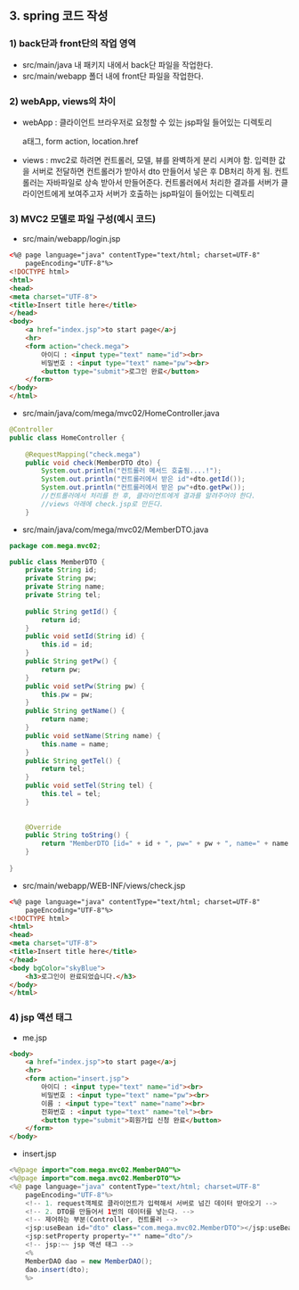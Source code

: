## 3. spring 코드 작성

### 1) back단과 front단의 작업 영역

- src/main/java 내 패키지 내에서 back단 파일을 작업한다.
- src/main/webapp 폴더 내에 front단 파일을 작업한다.


### 2) webApp, views의 차이

- webApp : 클라이언트 브라우저로 요청할 수 있는 jsp파일 들어있는 디렉토리

    a태그, form action, location.href

- views : mvc2로 하려면 컨트롤러, 모델, 뷰를 완벽하게 분리 시켜야 함.
입력한 값을 서버로 전달하면 컨트롤러가 받아서 dto 만들어서 넣은 후 DB처리 하게 됨.
컨트롤러는 자바파일로 상속 받아서 만들어준다.
컨트롤러에서 처리한 결과를 서버가 클라이언트에게 보여주고자 서버가 호출하는 jsp파일이 들어있는 디렉토리

### 3) MVC2 모델로 파일 구성(예시 코드)

- src/main/webapp/login.jsp

```html
<%@ page language="java" contentType="text/html; charset=UTF-8"
    pageEncoding="UTF-8"%>
<!DOCTYPE html>
<html>
<head>
<meta charset="UTF-8">
<title>Insert title here</title>
</head>
<body>
	<a href="index.jsp">to start page</a>j
	<hr>
	<form action="check.mega">
		아이디 : <input type="text" name="id"><br>
		비밀번호 : <input type="text" name="pw"><br>
		<button type="submit">로그인 완료</button>
	</form>
</body>
</html>
```

- src/main/java/com/mega/mvc02/HomeController.java

```java
@Controller
public class HomeController {
	
	@RequestMapping("check.mega")
	public void check(MemberDTO dto) {
		System.out.println("컨트롤러 메서드 호출됨....!");
		System.out.println("컨트롤러에서 받은 id"+dto.getId());
		System.out.println("컨트롤러에서 받은 pw"+dto.getPw());
		//컨트롤러에서 처리를 한 후, 클라이언트에게 결과를 알려주어야 한다.
		//views 아래에 check.jsp로 만든다.
	}
```

- src/main/java/com/mega/mvc02/MemberDTO.java

```java
package com.mega.mvc02;

public class MemberDTO {
	private String id;
	private String pw;
	private String name;
	private String tel;
	
	public String getId() {
		return id;
	}
	public void setId(String id) {
		this.id = id;
	}
	public String getPw() {
		return pw;
	}
	public void setPw(String pw) {
		this.pw = pw;
	}
	public String getName() {
		return name;
	}
	public void setName(String name) {
		this.name = name;
	}
	public String getTel() {
		return tel;
	}
	public void setTel(String tel) {
		this.tel = tel;
	}
	
	
	@Override
	public String toString() {
		return "MemberDTO [id=" + id + ", pw=" + pw + ", name=" + name + ", tel=" + tel + "]";
	}
	
}
```

- src/main/webapp/WEB-INF/views/check.jsp

```html
<%@ page language="java" contentType="text/html; charset=UTF-8"
    pageEncoding="UTF-8"%>
<!DOCTYPE html>
<html>
<head>
<meta charset="UTF-8">
<title>Insert title here</title>
</head>
<body bgColor="skyBlue">
	<h3>로그인이 완료되었습니다.</h3>
</body>
</html>
```


### 4) jsp 액션 태그

- me.jsp

```html
<body>
	<a href="index.jsp">to start page</a>j
	<hr>
	<form action="insert.jsp">
		아이디 : <input type="text" name="id"><br>
		비밀번호 : <input type="text" name="pw"><br>
		이름 : <input type="text" name="name"><br>
		전화번호 : <input type="text" name="tel"><br>
		<button type="submit">회원가입 신청 완료</button>
	</form>
</body>
```

- insert.jsp

```java
<%@page import="com.mega.mvc02.MemberDAO"%>
<%@page import="com.mega.mvc02.MemberDTO"%>
<%@ page language="java" contentType="text/html; charset=UTF-8"
    pageEncoding="UTF-8"%>
	<!-- 1. request객체로 클라이언트가 입력해서 서버로 넘긴 데이터 받아오기 -->
	<!-- 2. DTO를 만들어서 1번의 데이터를 넣는다. -->
	<!-- 제어하는 부분(Controller, 컨트롤러 -->
	<jsp:useBean id="dto" class="com.mega.mvc02.MemberDTO"></jsp:useBean>
	<jsp:setProperty property="*" name="dto"/>
	<!-- jsp:~~ jsp 액션 태그 -->
	<%	
	MemberDAO dao = new MemberDAO();
	dao.insert(dto);
	%>
```
